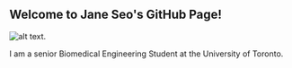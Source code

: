 ## Welcome to Jane Seo's GitHub Page!

![alt text]("https://janehseo.github.io/TSYO.jpg").

I am a senior Biomedical Engineering Student at the University of Toronto.
